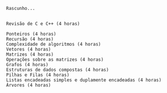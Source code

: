     Rascunho...
    
    
    Revisão de C e C++ (4 horas)

    Ponteiros (4 horas)
    Recursão (4 horas)
    Complexidade de algoritmos (4 horas)
    Vetores (4 horas)
    Matrizes (4 horas)
    Operações sobre as matrizes (4 horas)
    Grafos (4 horas)
    Estruturas de dados compostas (4 horas)
    Pilhas e Filas (4 horas)
    Listas encadeadas simples e duplamente encadeadas (4 horas)
    Árvores (4 horas)